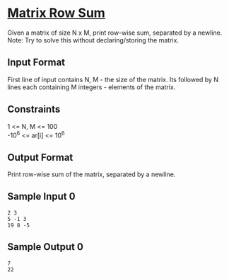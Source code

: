 # [Matrix Row Sum](https://www.hackerrank.com/contests/smart-interviews-basic/challenges/si-basic-matrix-row-sum/problem)

Given a matrix of size N x M, print row-wise sum, separated by a newline.
</br>Note: Try to solve this without declaring/storing the matrix.

## Input Format

First line of input contains N, M - the size of the matrix. Its followed by N lines each containing M integers - elements of the matrix.

## Constraints

1 <= N, M <= 100 </br>
-10<sup>6</sup> <= ar[i] <= 10<sup>6</sup>

## Output Format

Print row-wise sum of the matrix, separated by a newline.

## Sample Input 0
```
2 3
5 -1 3
19 8 -5
```
## Sample Output 0
```
7
22
```